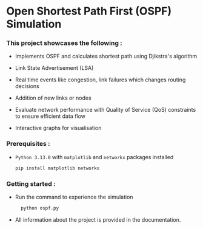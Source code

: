 # Open Shortest Path First (OSPF) Simulation

### This project showcases the following :
- Implements OSPF and calculates shortest path using Djikstra's algorithm
  
- Link State Advertisement (LSA)
- Real time events like congestion, link failures which changes routing decisions
- Addition of new links or nodes
- Evaluate network performance with Quality of Service (QoS) constraints to ensure efficient data flow
- Interactive graphs for visualisation

### Prerequisites :
- `Python 3.13.0` with `matplotlib` and `networkx` packages installed
  
    ```bash
    pip install matplotlib networkx
    ```
### Getting started :
- Run the command to experience the simulation

  ```bash
    python ospf.py
    ```
- All information about the project is provided in the documentation.
